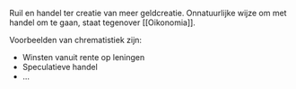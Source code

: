 Ruil en handel ter creatie van meer geldcreatie. Onnatuurlijke wijze om met handel om te gaan, staat tegenover [[Oikonomia]].


Voorbeelden van chrematistiek zijn:
- Winsten vanuit rente op leningen
- Speculatieve handel
- ...